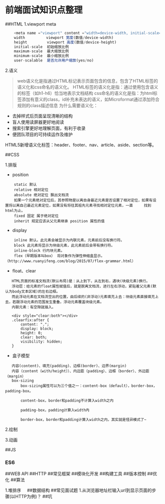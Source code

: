 # 前端面试知识点整理
##HTML
1.viewport meta
```javascript
    <meta name ="viewport" content ="width=device-width, initial-scale=1, maximum-scale=1, minimum-scale=1, user-scalable=no"> 
    width  　　　　 viewport 宽度(数值/device-width)   
    height         viewport 高度(数值/device-height)   
    initial-scale  初始缩放比例   
    maximum-scale  最大缩放比例   
    minimum-scale  最小缩放比例   
    user-scalable  是否允许用户缩放(yes/no)  
```
2.语义

>web语义化是指通过HTML标记表示页面包含的信息，包含了HTML标签的语义化和css命名的语义化。 
HTML标签的语义化是指：通过使用包含语义的标签（如h1-h6）恰当地表示文档结构 
css命名的语义化是指：为html标签添加有意义的class，id补充未表达的语义，如Microformat通过添加符合规则的class描述信息 为什么需要语义化：

- 去掉样式后页面呈现清晰的结构
- 盲人使用读屏器更好地阅读
- 搜索引擎更好地理解页面，有利于收录
- 便团队项目的可持续运作及维护

HTML5新增语义化标签：header、footer、nav、article、aside、section等。

##CSS

 1.排版
 
 - position
 
```
    static 默认
    relative 相对定位
    absolute 绝对定位 飘出文档流
    如果一个元素绝对定位后，其参照物是以离自身最近元素是否设置了相对定位，如果有设置将以离自己最近元素定位，如果没有将往其祖先元素寻找相对定位元素，一直     找到html为止。
    fixed 固定 属于绝对定位
    inherit 规定应该从父元素继承 position 属性的值
```

- display

```
    inline 默认。此元素会被显示为内联元素，元素前后没有换行符。
    block 此元素将显示为块级元素，此元素前后会带有换行符。
    inline-block 行内块元素。
    flex（早期版本叫box） 将对象作为弹性伸缩盒显示。（http://www.ruanyifeng.com/blog/2015/07/flex-grammar.html）
```
    
 - float、clear
 
 ```
    HTML页面的标准文档流(默认布局)是：从上到下，从左到右，遇块(块级元素)换行。
    浮动层：给元素的float属性赋值后，就是脱离文档流，进行左右浮动，紧贴着父元素(默认为body文本区域)的左右边框。
    而此浮动元素在文档流空出的位置，由后续的(非浮动)元素填充上去：块级元素直接填充上去，若跟浮动元素的范围发生重叠，浮动元素覆盖块级元素。
    内联元素：有空隙就插入。
    
    <div style="clear:both"></div>
    .clearfix:after {
        content: ".";
        display: block;
        height: 0;
        clear: both;
        visibility: hidden;
    }
 ```
 - 盒子模型
 
 ```
    内容(content)、填充(padding)、边框(border)、边界(margin)
    内容（content（with/height））、内边距（padding）、边框（border）、外边距（margin）
    box-sizing
        box-sizing属性可以为三个值之一：content-box（default），border-box，padding-box。

        content-box，border和padding不计算入width之内

        padding-box，padding计算入width内

        border-box，border和padding计算入width之内，其实就是怪异模式了~
 ```
 
 
 
 2.绘制
 
 3.动画
 
##JS
<h3>ES6</h3>
##WEB API
##HTTP
##常见框架
##模块化开发
##构建工具
##版本控制
##优化
##算法

1.堆排序
    
##数据结构
##常见面试题
1.从浏览器地址栏输入url到显示页面的步骤(以HTTP为例)？
##坑
